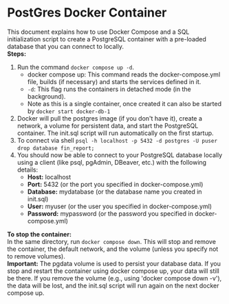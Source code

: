 # PostGres Docker Container

This document explains how to use Docker Compose and a SQL initialization script to create a PostgreSQL container with a pre-loaded database that you can connect to locally.  
**Steps:**

 
1. Run the command `docker compose up -d`.  
   * docker compose up: This command reads the docker-compose.yml file, builds (if necessary) and starts the services defined in it.  
   * `-d`: This flag runs the containers in detached mode (in the background).  
   * Note as this is a single container, once created it can also be started by `docker start docker-db-1`
2. Docker will pull the postgres image (if you don't have it), create a network, a volume for persistent data, and start the PostgreSQL container. The init.sql script will run automatically on the first startup.  
3. To connect via shell `psql -h localhost -p 5432 -d postgres -U puser`
   `drop database fin_report;`
4. You should now be able to connect to your PostgreSQL database locally using a client (like psql, pgAdmin, DBeaver, etc.) with the following details:  
   * **Host:** localhost  
   * **Port:** 5432 (or the port you specified in docker-compose.yml)  
   * **Database:** mydatabase (or the database name you created in init.sql)  
   * **User:** myuser (or the user you specified in docker-compose.yml)  
   * **Password:** mypassword (or the password you specified in docker-compose.yml)

**To stop the container:**  
In the same directory, run `docker compose down`. This will stop and remove the container, the default network, and the volume (unless you specify not to remove volumes).  
**Important:** The pgdata volume is used to persist your database data. If you stop and restart the container using docker compose up, your data will still be there. If you remove the volume (e.g., using 'docker compose down -v'), the data will be lost, and the init.sql script will run again on the next docker compose up.


